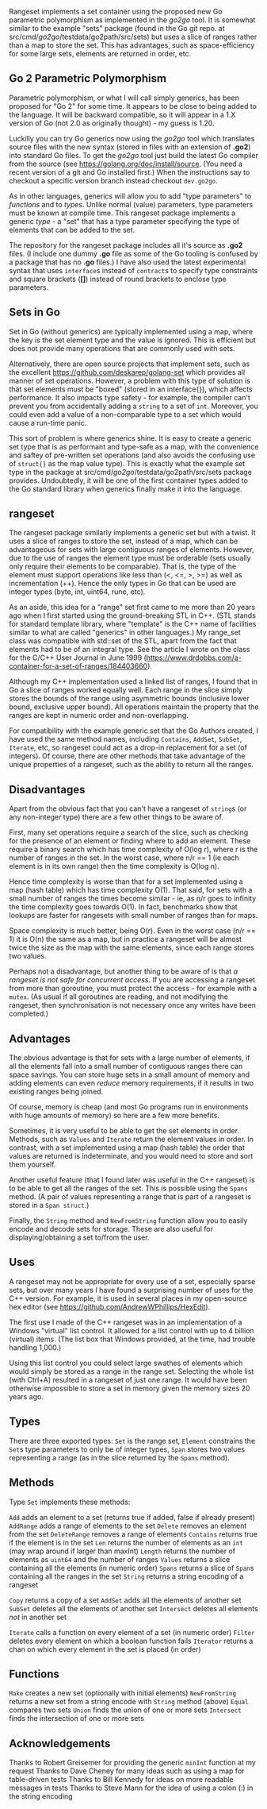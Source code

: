 Rangeset implements a set container using the proposed new Go parametric polymorphism as implemented in the *go2go* tool. It is somewhat similar to the example "sets" package (found in the Go git repo. at src/cmd/*go2go*/testdata/go2path/src/sets) but uses a slice of ranges rather than a map to store the set. This has advantages, such as space-efficiency for some large sets, elements are returned in order, etc.

## Go 2 Parametric Polymorphism

Parametric polymorphism, or what I will call simply generics, has been proposed for "Go 2" for some time. It appears to be close to being added to the language.  It will be backward compatible, so it will appear in a 1.X version of Go (not 2.0 as originally thought) - my guess is 1.20.

Luckilly you can try Go generics now using the *go2go* tool which translates source files with the new syntax (stored in files with an extension of **.go2**) into standard Go files.  To get the *go2go* tool just build the latest Go compiler from the source (see https://golang.org/doc/install/source.  (You need a recent version of a git and Go installed first.)  When the instructions say to checkout a specific version branch instead checkout `dev.go2go`.

As in other languages, generics will allow you to add "type parameters" to *functions* and to *types*. Unlike normal (value) parameters, type parameters must be known at compile time. This rangeset package implements a generic *type* - a "set" that has a type parameter specifying the type of elements that can be added to the set.

The repository for the rangeset package includes all it's source as **.go2** files.  (I include one dummy **.go** file as some of the Go tooling is confused by a package that has no **.go** files.) I have also used the latest experimental syntax that uses `interface`s instead of `contract`s to specify type constraints and square brackets (**[]**) instead of round brackets to enclose type parameters.

## Sets in Go

Set in Go (without generics) are typically implemented using a map, where the key is the set element type and the value is ignored.  This is efficient but does not provide many operations that are commonly used with sets.

Alternatively, there are open source projects that implement sets, such as the excellent https://github.com/deskarep/golang-set which provides all manner of set operations.  However, a problem with this type of solution is that set elements must be "boxed" (stored in an interface{}), which affects performance.  It also impacts type safety - for example, the compiler can't prevent you from accidentally adding a `string` to a set of `int`. Moreover, you could even add a value of a non-comparable type to a set which would cause a run-time panic.

This sort of problem is where generics shine.  It is easy to create a generic set type that is as performant and type-safe as a map, with the convenience and saftey of pre-written set operations (and also avoids the confusing use of `struct{}` as the map value type).  This is exactly what the example set type in the package at src/cmd/*go2go*/testdata/go2path/src/sets package provides.  Undoubtedly, it will be one of the first container types added to the Go standard library when generics finally make it into the language.

## rangeset

The rangeset package similarly implements a generic set but with a twist.  It uses a slice of ranges to store the set, instead of a map, which can be advantageous for sets with large contiguous ranges of elements.  However, due to the use of ranges the element type must be orderable (sets usually only require their elements to be comparable).  That is, the type of the element must support operations like less than (<, <=, >, >=) as well as incrementation (++).  Hence the only types in Go that can be used are integer types (byte, int, uint64, rune, etc).

As an aside, this idea for a "range" set first came to me more than 20 years ago when I first started using the ground-breaking STL in C++.  (STL stands for standard template library, where "template" is the C++ name of facilities similar to what are called "generics" in other languages.)  My range_set class was compatible with std::set of the STL, apart from the fact that elements had to be of an integral type.  See the article I wrote on the class for the C/C++ User Journal in June 1999 (https://www.drdobbs.com/a-container-for-a-set-of-ranges/184403660).

Although my C++ implementation used a linked list of ranges, I found that in Go a slice of ranges worked equally well.  Each range in the slice simply stores the bounds of the range using asymmetric bounds (inclusive lower bound, exclusive upper bound). All operations maintain the property that the ranges are kept in numeric order and non-overlapping.

For compatibility with the example generic set that the Go Authors created, I have used the same method names, including `Contains`, `AddSet`, `SubSet`, `Iterate`, etc, so rangeset could act as a drop-in replacement for a set (of integers).  Of course, there are other methods that take advantage of the unique properties of a rangeset, such as the ability to return all the ranges.

## Disadvantages

Apart from the obvious fact that you can't have a rangeset of `string`s (or any non-integer type) there are a few other things to be aware of.

First, many set operations require a search of the slice, such as checking for the presence of an element or finding where to add an element.  These require a binary search which has time complexity of O(log r), where r is the number of ranges in the set.  In the worst case, where n/r == 1 (ie each element is in its own range) then the time complexity is O(log n).

Hence time complexity is worse than that for a set implemented using a map (hash table) which has time complexity O(1).  That said, for sets with a small number of ranges the times become similar - ie, as n/r goes to infinity the time complexity goes towards O(1).  In fact, benchmarks show that lookups are faster for rangesets with small number of ranges than for maps.

Space complexity is much better, being O(r).  Even in the worst case (n/r == 1) it is O(n) the same as a map, but in practice a rangeset will be almost twice the size as the map with the same elements, since each range stores two values.

Perhaps not a disadvantage, but another thing to be aware of is that *a rangeset is not safe for concurrent access*.  If you are accessing a rangeset from more than goroutine, you must protect the access - for example with a `mutex`. (As usual if all goroutines are reading, and not modifying the rangeset, then synchronisation is not necessary once any writes have been completed.)

## Advantages

The obvious advantage is that for sets with a large number of elements, if all the elements fall into a small number of contiguous ranges there can space savings.  You can store huge sets in a small amount of memory and adding elements can even *reduce* memory requirements, if it results in two existing ranges being joined.

Of course, memory is cheap (and most Go programs run in environments with huge amounts of memory) so here are a few more benefits.

Sometimes, it is very useful to be able to get the set elements in order. Methods, such as `Values` and `Iterate` return the element values in order.  In contrast, with a set implemented using a map (hash table) the order that values are returned is indeterminate, and you would need to store and sort them yourself.

Another useful feature (that I found later was useful in the C++ rangeset) is to be able to get all the ranges of the set.  This is possible using the `Spans` method.  (A pair of values representing a range that is part of a rangeset is stored in a `Span struct`.)

Finally, the `String` method and `NewFromString` function allow you to easily encode and decode sets for storage.  These are also useful for displaying/obtaining a set to/from the user.

## Uses

A rangeset may not be appropriate for every use of a set, especially sparse sets, but over many years I have found a surprising number of uses for the C++ version.  For example, it is used in several places in my open-source hex editor (see https://github.com/AndrewWPhillips/HexEdit).

The first use I made of the C++ rangeset was in an implementation of a Windows "virtual" list control. It allowed for a list control with up to 4 billion (virtual) items. (The list box that Windows provided, at the time, had trouble handling 1,000.)

Using this list control you could select large swathes of elements which would simply be stored as a range in the range set.  Selecting the whole list (with Ctrl+A) resulted in a rangeset of just one range.  It would have been otherwise impossible to store a set in memory given the memory sizes 20 years ago.

## Types

There are three exported types: `Set` is the range set, `Element` constrains the `Set`s type parameters to only be of integer types, `Span` stores two values representing a range (as in the slice returned by the `Spans` method).

## Methods

Type `Set` implements these methods:

`Add` adds an element to a set (returns true if added, false if already present)
`AddRange` adds a range of elements to the set
`Delete` removes an element from the set
`DeleteRange` removes a range of elements
`Contains` returns true if the element is in the set
`Len` returns the number of elements as an `int` (may wrap around if larger than maxInt)
`Length` returns the number of elements as `uint64` and the number of ranges
`Values` returns a slice containing all the elements (in numeric order)
`Spans` returns a slice of `Span`s containing all the ranges in the set
`String` returns a string encoding of a rangeset

`Copy` returns a copy of a set
`AddSet` adds all the elements of another set
`SubSet` deletes all the elements of another set
`Intersect` deletes all elements *not* in another set

`Iterate` calls a function on every element of a set (in numeric order)
`Filter` deletes every element on which a boolean function fails
`Iterator` returns a chan on which every element in the set is placed (in order)

## Functions

`Make` creates a new set (optionally with initial elements)
`NewFromString` returns a new set from a string encode with `String` method (above)
`Equal` compares two sets
`Union` finds the union of one or more sets
`Intersect` finds the intersection of one or more sets

## Acknowledgements

Thanks to Robert Greisemer for providing the generic `minInt` function at my request
Thanks to Dave Cheney for many ideas such as using a map for table-driven tests
Thanks to Bill Kennedy for ideas on more readable messages in tests
Thanks to Steve Mann for the idea of using a colon (:) in the string encoding

